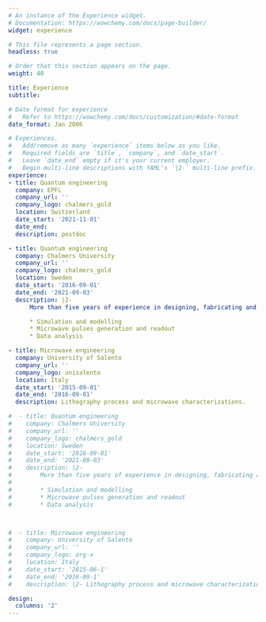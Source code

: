 ```yaml
---
# An instance of the Experience widget.
# Documentation: https://wowchemy.com/docs/page-builder/
widget: experience

# This file represents a page section.
headless: true

# Order that this section appears on the page.
weight: 40

title: Experience
subtitle:

# Date format for experience
#   Refer to https://wowchemy.com/docs/customization/#date-format
date_format: Jan 2006

# Experiences.
#   Add/remove as many `experience` items below as you like.
#   Required fields are `title`, `company`, and `date_start`.
#   Leave `date_end` empty if it's your current employer.
#   Begin multi-line descriptions with YAML's `|2-` multi-line prefix.
experience:
- title: Quantum engineering
  company: EPFL
  company_url: ''
  company_logo: chalmers_gold
  location: Switzerland
  date_start: '2021-11-01'
  date_end:
  description: postdoc

- title: Quantum engineering
  company: Chalmers University
  company_url: ''
  company_logo: chalmers_gold
  location: Sweden
  date_start: '2016-09-01'
  date_end: '2021-09-03'
  description: |2-
      More than five years of experience in designing, fabricating and operating small (<4 qubits) quantum systems. Main proficiencies include:

      * Simulation and modelling
      * Microwave pulses generation and readout
      * Data analysis

- title: Microwave engineering
  company: University of Salento
  company_url: ''
  company_logo: unisalento
  location: Italy
  date_start: '2015-09-01'
  date_end: '2016-09-01'
  description: Lithography process and microwave characterizations.

#  - title: Quantum engineering
#    company: Chalmers University
#    company_url: ''
#    company_logo: chalmers_gold
#    location: Sweden
#    date_start: '2016-09-01'
#    date_end: '2021-09-03'
#    description: |2-
#        More than five years of experience in designing, fabricating and operating small (<4 qubits) quantum systems. Main proficiency in:
#
#        * Simulation and modelling
#        * Microwave pulses generation and readout
#        * Data analysis



#  - title: Microwave engineering
#    company: University of Salento
#    company_url: ''
#    company_logo: org-x
#    location: Italy
#    date_start: '2015-06-1'
#    date_end: '2016-09-1'
#    description: |2- Lithography process and microwave characterizations.

design:
  columns: '2'
---
```

